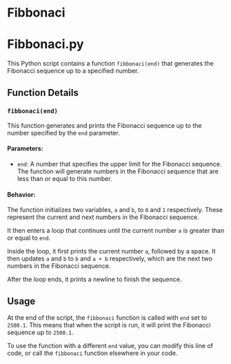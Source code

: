 # Fibbonaci
 
# Fibbonaci.py

This Python script contains a function `fibbonaci(end)` that generates the Fibonacci sequence up to a specified number.

## Function Details

### `fibbonaci(end)`

This function generates and prints the Fibonacci sequence up to the number specified by the `end` parameter.

#### Parameters:

- `end`: A number that specifies the upper limit for the Fibonacci sequence. The function will generate numbers in the Fibonacci sequence that are less than or equal to this number.

#### Behavior:

The function initializes two variables, `a` and `b`, to `0` and `1` respectively. These represent the current and next numbers in the Fibonacci sequence.

It then enters a loop that continues until the current number `a` is greater than or equal to `end`.

Inside the loop, it first prints the current number `a`, followed by a space. It then updates `a` and `b` to `b` and `a + b` respectively, which are the next two numbers in the Fibonacci sequence.

After the loop ends, it prints a newline to finish the sequence.

## Usage

At the end of the script, the `fibbonaci` function is called with `end` set to `2500.1`. This means that when the script is run, it will print the Fibonacci sequence up to `2500.1`.

To use the function with a different `end` value, you can modify this line of code, or call the `fibbonaci` function elsewhere in your code.
